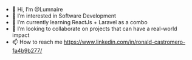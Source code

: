 - 👋 Hi, I’m @Lumnaire
- 👀 I’m interested in Software Development
- 🌱 I’m currently learning ReactJs + Laravel as a combo
- 💞️ I’m looking to collaborate on projects that can have a real-world impact
- 📫 How to reach me https://www.linkedin.com/in/ronald-castromero-1a4b9b277/

<!---
Lumnaire/Lumnaire is a ✨ special ✨ repository because its `README.md` (this file) appears on your GitHub profile.
You can click the Preview link to take a look at your changes.
--->
